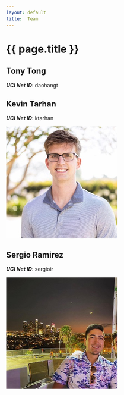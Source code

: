 ```yaml
---
layout: default
title:  Team
---
```


# {{ page.title }}


## Tony Tong 
***UCI Net ID***: daohangt 

## Kevin Tarhan 
***UCI Net ID***: ktarhan

![Kevin](images/kevintarhan.jpg)

## Sergio Ramirez
***UCI Net ID***: sergioir

![Sergio](images/SergioRamirez.jpg)
